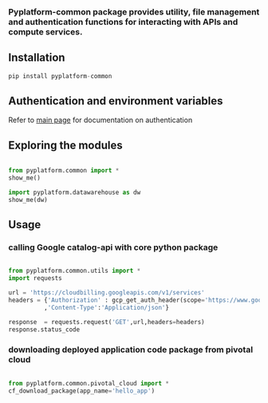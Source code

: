### Pyplatform-common package provides utility, file management and authentication functions for interacting with APIs and compute services.

## Installation
```python
pip install pyplatform-common
```

## Authentication and environment variables
Refer to [main page](https://github.com/mhadi813/pyplatform) for documentation on authentication

## Exploring the modules
```python

from pyplatform.common import *
show_me()

import pyplatform.datawarehouse as dw
show_me(dw)
```

## Usage
### calling Google catalog-api with core python package
```python

from pyplatform.common.utils import *
import requests

url = 'https://cloudbilling.googleapis.com/v1/services'
headers = {'Authorization' : gcp_get_auth_header(scope='https://www.googleapis.com/auth/cloud-platform')
          ,'Content-Type':'Application/json'}

response  = requests.request('GET',url,headers=headers)
response.status_code

```

### downloading deployed application code package from pivotal cloud
```python

from pyplatform.common.pivotal_cloud import *
cf_download_package(app_name='hello_app')
```